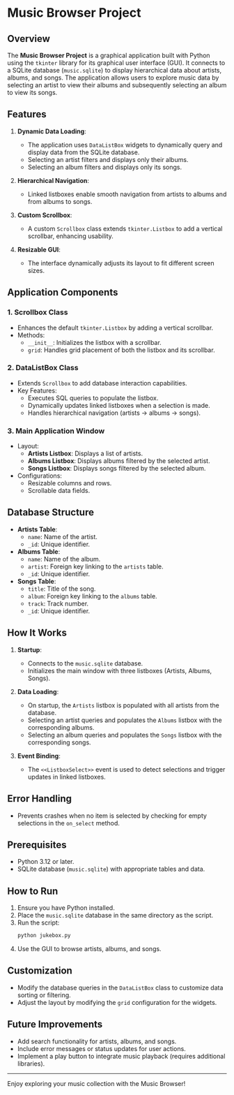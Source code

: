 # Music Browser Project

## Overview
The **Music Browser Project** is a graphical application built with Python using the `tkinter` library for its graphical user interface (GUI). It connects to a SQLite database (`music.sqlite`) to display hierarchical data about artists, albums, and songs. The application allows users to explore music data by selecting an artist to view their albums and subsequently selecting an album to view its songs.

## Features
1. **Dynamic Data Loading**:
   - The application uses `DataListBox` widgets to dynamically query and display data from the SQLite database.
   - Selecting an artist filters and displays only their albums.
   - Selecting an album filters and displays only its songs.

2. **Hierarchical Navigation**:
   - Linked listboxes enable smooth navigation from artists to albums and from albums to songs.

3. **Custom Scrollbox**:
   - A custom `Scrollbox` class extends `tkinter.Listbox` to add a vertical scrollbar, enhancing usability.

4. **Resizable GUI**:
   - The interface dynamically adjusts its layout to fit different screen sizes.

## Application Components
### 1. **Scrollbox Class**
- Enhances the default `tkinter.Listbox` by adding a vertical scrollbar.
- Methods:
  - `__init__`: Initializes the listbox with a scrollbar.
  - `grid`: Handles grid placement of both the listbox and its scrollbar.

### 2. **DataListBox Class**
- Extends `Scrollbox` to add database interaction capabilities.
- Key Features:
  - Executes SQL queries to populate the listbox.
  - Dynamically updates linked listboxes when a selection is made.
  - Handles hierarchical navigation (artists → albums → songs).

### 3. **Main Application Window**
- Layout:
  - **Artists Listbox**: Displays a list of artists.
  - **Albums Listbox**: Displays albums filtered by the selected artist.
  - **Songs Listbox**: Displays songs filtered by the selected album.
- Configurations:
  - Resizable columns and rows.
  - Scrollable data fields.

## Database Structure
- **Artists Table**:
  - `name`: Name of the artist.
  - `_id`: Unique identifier.
- **Albums Table**:
  - `name`: Name of the album.
  - `artist`: Foreign key linking to the `artists` table.
  - `_id`: Unique identifier.
- **Songs Table**:
  - `title`: Title of the song.
  - `album`: Foreign key linking to the `albums` table.
  - `track`: Track number.
  - `_id`: Unique identifier.

## How It Works
1. **Startup**:
   - Connects to the `music.sqlite` database.
   - Initializes the main window with three listboxes (Artists, Albums, Songs).

2. **Data Loading**:
   - On startup, the `Artists` listbox is populated with all artists from the database.
   - Selecting an artist queries and populates the `Albums` listbox with the corresponding albums.
   - Selecting an album queries and populates the `Songs` listbox with the corresponding songs.

3. **Event Binding**:
   - The `<<ListboxSelect>>` event is used to detect selections and trigger updates in linked listboxes.

## Error Handling
- Prevents crashes when no item is selected by checking for empty selections in the `on_select` method.

## Prerequisites
- Python 3.12 or later.
- SQLite database (`music.sqlite`) with appropriate tables and data.

## How to Run
1. Ensure you have Python installed.
2. Place the `music.sqlite` database in the same directory as the script.
3. Run the script:
   ```bash
   python jukebox.py
   ```
4. Use the GUI to browse artists, albums, and songs.

## Customization
- Modify the database queries in the `DataListBox` class to customize data sorting or filtering.
- Adjust the layout by modifying the `grid` configuration for the widgets.

## Future Improvements
- Add search functionality for artists, albums, and songs.
- Include error messages or status updates for user actions.
- Implement a play button to integrate music playback (requires additional libraries).

---
Enjoy exploring your music collection with the Music Browser!

